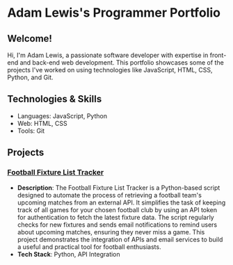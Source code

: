 # Adam Lewis's Programmer Portfolio

## Welcome!
Hi, I'm Adam Lewis, a passionate software developer with expertise in front-end and back-end web development. This portfolio showcases some of the projects I've worked on using technologies like JavaScript, HTML, CSS, Python, and Git.

## Technologies & Skills
- Languages: JavaScript, Python
- Web: HTML, CSS
- Tools: Git

## Projects

### [Football Fixture List Tracker]([https://github.com/adamlewis/project](https://github.com/AXJL92/footballFixtureTracker))
- **Description**: The Football Fixture List Tracker is a Python-based script designed to automate the process of retrieving a football team's upcoming matches from an external API. It simplifies the task of keeping track of all games for your chosen football club by using an API token for authentication to fetch the latest fixture data. The script regularly checks for new fixtures and sends email notifications to remind users about upcoming matches, ensuring they never miss a game. This project demonstrates the integration of APIs and email services to build a useful and practical tool for football enthusiasts.
- **Tech Stack**: Python, API Integration
